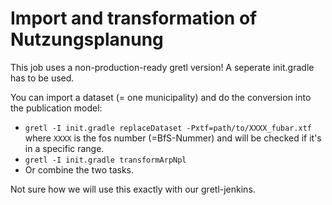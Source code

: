 # Import and transformation of Nutzungsplanung

This job uses a non-production-ready gretl version! A seperate init.gradle has to be used. 

You can import a dataset (= one municipality) and do the conversion into the publication model:

* `gretl -I init.gradle replaceDataset -Pxtf=path/to/XXXX_fubar.xtf` where `XXXX` is the fos number (=BfS-Nummer) and will be checked if it's in a specific range. 
* `gretl -I init.gradle transformArpNpl`
* Or combine the two tasks.

Not sure how we will use this exactly with our gretl-jenkins.
